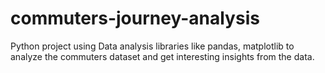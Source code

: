 # commuters-journey-analysis
Python project using Data analysis libraries like pandas, matplotlib to analyze the commuters dataset and get interesting insights from the data.
